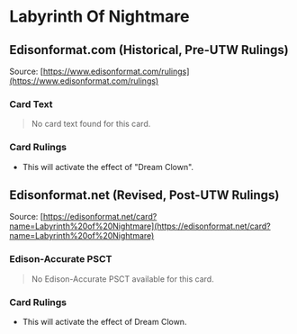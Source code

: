 # Labyrinth Of Nightmare

## Edisonformat.com (Historical, Pre-UTW Rulings)

Source: [https://www.edisonformat.com/rulings](https://www.edisonformat.com/rulings)

### Card Text

> No card text found for this card.

### Card Rulings

*   This will activate the effect of "Dream Clown".

## Edisonformat.net (Revised, Post-UTW Rulings)

Source: [https://edisonformat.net/card?name=Labyrinth%20of%20Nightmare](https://edisonformat.net/card?name=Labyrinth%20of%20Nightmare)

### Edison-Accurate PSCT

> No Edison-Accurate PSCT available for this card.

### Card Rulings

*   This will activate the effect of Dream Clown.
            